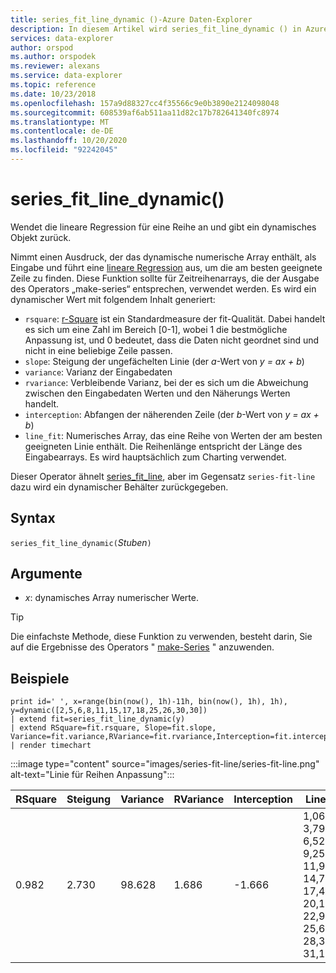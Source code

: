 ```yaml
---
title: series_fit_line_dynamic ()-Azure Daten-Explorer
description: In diesem Artikel wird series_fit_line_dynamic () in Azure Daten-Explorer beschrieben.
services: data-explorer
author: orspod
ms.author: orspodek
ms.reviewer: alexans
ms.service: data-explorer
ms.topic: reference
ms.date: 10/23/2018
ms.openlocfilehash: 157a9d88327cc4f35566c9e0b3890e2124098048
ms.sourcegitcommit: 608539af6ab511aa11d82c17b782641340fc8974
ms.translationtype: MT
ms.contentlocale: de-DE
ms.lasthandoff: 10/20/2020
ms.locfileid: "92242045"
---
```

# <a name="series_fit_line_dynamic"></a>series_fit_line_dynamic()

Wendet die lineare Regression für eine Reihe an und gibt ein dynamisches Objekt zurück.  

Nimmt einen Ausdruck, der das dynamische numerische Array enthält, als Eingabe und führt eine [lineare Regression](https://en.wikipedia.org/wiki/Line_fitting) aus, um die am besten geeignete Zeile zu finden. Diese Funktion sollte für Zeitreihenarrays, die der Ausgabe des Operators „make-series“ entsprechen, verwendet werden. Es wird ein dynamischer Wert mit folgendem Inhalt generiert:
* `rsquare`: [r-Square](https://en.wikipedia.org/wiki/Coefficient_of_determination) ist ein Standardmeasure der fit-Qualität. Dabei handelt es sich um eine Zahl im Bereich [0-1], wobei 1 die bestmögliche Anpassung ist, und 0 bedeutet, dass die Daten nicht geordnet sind und nicht in eine beliebige Zeile passen.
* `slope`: Steigung der ungefächelten Linie (der *a*-Wert von *y = ax + b*)
* `variance`: Varianz der Eingabedaten
* `rvariance`: Verbleibende Varianz, bei der es sich um die Abweichung zwischen den Eingabedaten Werten und den Näherungs Werten handelt.
* `interception`: Abfangen der näherenden Zeile (der *b*-Wert von *y = ax + b*)
* `line_fit`: Numerisches Array, das eine Reihe von Werten der am besten geeigneten Linie enthält. Die Reihenlänge entspricht der Länge des Eingabearrays. Es wird hauptsächlich zum Charting verwendet.

Dieser Operator ähnelt [series_fit_line](series-fit-linefunction.md), aber im Gegensatz `series-fit-line` dazu wird ein dynamischer Behälter zurückgegeben.

## <a name="syntax"></a>Syntax

`series_fit_line_dynamic(`*Stuben*`)`

## <a name="arguments"></a>Argumente

* *x*: dynamisches Array numerischer Werte.

> [!TIP]
> Die einfachste Methode, diese Funktion zu verwenden, besteht darin, Sie auf die Ergebnisse des Operators " [make-Series](make-seriesoperator.md) " anzuwenden.

## <a name="examples"></a>Beispiele

<!-- csl: https://help.kusto.windows.net:443/Samples -->
```kusto
print id=' ', x=range(bin(now(), 1h)-11h, bin(now(), 1h), 1h), y=dynamic([2,5,6,8,11,15,17,18,25,26,30,30])
| extend fit=series_fit_line_dynamic(y)
| extend RSquare=fit.rsquare, Slope=fit.slope, Variance=fit.variance,RVariance=fit.rvariance,Interception=fit.interception,LineFit=fit.line_fit
| render timechart
```
 
:::image type="content" source="images/series-fit-line/series-fit-line.png" alt-text="Linie für Reihen Anpassung":::

| RSquare | Steigung | Variance | RVariance | Interception | LineFit                                                                                     |
|---------|-------|----------|-----------|--------------|---------------------------------------------------------------------------------------------|
| 0.982   | 2.730 | 98.628   | 1.686     | -1.666       | 1,064, 3,7945, 6,526, 9,256, 11,987, 14,718, 17,449, 20,180, 22,910, 25,641, 28,371, 31,102 |
 

